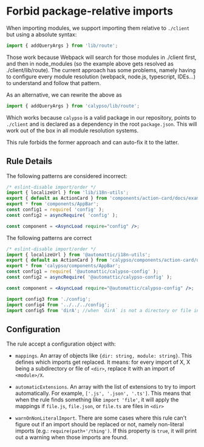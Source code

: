 # Forbid package-relative imports

When importing modules, we support importing them relative to `./client` but using a absolute syntax:

```js
import { addQueryArgs } from 'lib/route';
```

Those work because Webpack will search for those modules in ./client first, and then in node_modules (so the example above gets resolved as ./client/lib/route). The current approach has some problems, namely having to configure every module resolution (webpack, node.js, typescript, IDEs...) to understand and follow that pattern.

As an alternative, we can rewrite the above as

```js
import { addQueryArgs } from 'calypso/lib/route';
```

Which works because `calypso` is a valid package in our repository, points to `./client` and is declared as a dependency in the root `package.json`. This will work out of the box in all module resolution systems.

This rule forbids the former approach and can auto-fix it to the latter.

## Rule Details

The following patterns are considered incorrect:

```jsx
/* eslint-disable import/order */
import { localizeUrl } from 'lib/i18n-utils';
export { default as ActionCard } from 'components/action-card/docs/example';
export * from 'components/AppBar';
const config1 = require( 'config' );
const config2 = asyncRequire( 'config' );

const component = <AsyncLoad require="config" />;
```

The following patterns are correct

```jsx
/* eslint-disable import/order */
import { localizeUrl } from '@automattic/i18n-utils';
export { default as ActionCard } from 'calypso/components/action-card/docs/example';
export * from 'calypso/components/AppBar';
const config1 = require( '@automattic/calypso-config' );
const config2 = asyncRequire( '@automattic/calypso-config' );

const component = <AsyncLoad require="@automattic/calypso-config" />;

import config3 from './config';
import config4 from '../../../config';
import config5 from 'dirA'; //when `dirA` is not a directory or file in ./client/
```

## Configuration

The rule accept a configuration object with:

- `mappings`. An array of objects like `{dir: string, module: string}`. This defines which imports get replaced. It means: for every import of X, X being a subdirectory or file of `<dir>`, replace it with an import of `<module>/X`.

- `automaticExtensions`. An array with the list of extensions to try to import automatically. For example, `['.js', '.json', '.ts']`. This means that when the rule finds something like `import 'file'`, it will apply the mappings if `file.js`, `file.json`, or `file.ts` are files in `<dir>`

- `warnOnNonLiteralImport`. There are some cases where this rule can't figure out if an import should be replaced or not, namely non-literal imports (e.g.: `require(path+'/thing')`. If this property is `true`, it will print out a warning when those imports are found.
